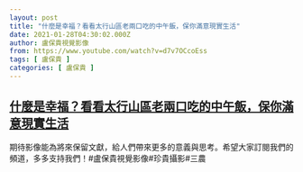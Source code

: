 ```yaml
---
layout: post
title: "什麼是幸福？看看太行山區老兩口吃的中午飯，保你滿意現實生活"
date: 2021-01-28T04:30:02.000Z
author: 盧保貴視覺影像
from: https://www.youtube.com/watch?v=d7v7OCcoEss
tags: [ 盧保貴 ]
categories: [ 盧保貴 ]
---
```

<!--1611808202000-->
[什麼是幸福？看看太行山區老兩口吃的中午飯，保你滿意現實生活](https://www.youtube.com/watch?v=d7v7OCcoEss)
------

<div>
期待影像能為將來保留文獻，給人們帶來更多的意義與思考。希望大家訂閱我們的頻道，多多支持我們！#盧保貴視覺影像#珍貴攝影#三農
</div>
